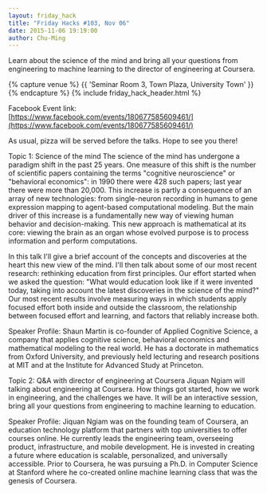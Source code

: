 ```yaml
---
layout: friday_hack
title: "Friday Hacks #103, Nov 06"
date: 2015-11-06 19:19:00
author: Chu-Ming
---
```


Learn about the science of the mind and bring all your questions from engineering to machine learning to the director of engineering at Coursera.

{% capture venue %}
    {{ 'Seminar Room 3, Town Plaza, University Town' }}
{% endcapture %}
{% include friday_hack_header.html %}

Facebook Event link: [https://www.facebook.com/events/180677585609461/](https://www.facebook.com/events/180677585609461/)

As usual, pizza will be served before the talks. Hope to see you there!

Topic 1: Science of the mind
The science of the mind has undergone a paradigm shift in the past 25 years. One measure of this shift is the number of scientific papers containing the terms "cognitive neuroscience" or "behavioral economics": in 1990 there were 428 such papers; last year there were more than 20,000. This increase is partly a consequence of an array of new technologies: from single-neuron recording in humans to gene expression mapping to agent-based computational modeling. But the main driver of this increase is a fundamentally new way of viewing human behavior and decision-making. This new approach is mathematical at its core: viewing the brain as an organ whose evolved purpose is to process information and perform computations.

In this talk I'll give a brief account of the concepts and discoveries at the heart this new view of the mind. I'll then talk about some of our most recent research: rethinking education from first principles. Our effort started when we asked the question: "What would education look like if it were invented today, taking into account the latest discoveries in the science of the mind?" Our most recent results involve measuring ways in which students apply focused effort both inside and outside the classroom, the relationship between focused effort and learning, and factors that reliably increase both.

Speaker Profile:
Shaun Martin is co-founder of Applied Cognitive Science, a company that applies cognitive science, behavioral economics and mathematical modeling to the real world. He has a doctorate in mathematics from Oxford University, and previously held lecturing and research positions at MIT and at the Institute for Advanced Study at Princeton.

Topic 2: Q&A with director of engineering at Coursera
Jiquan Ngiam will talking about engineering at Coursera. How things got started, how we work in engineering, and the challenges we have. It will be an interactive session, bring all your questions from engineering to machine learning to education.

Speaker Profile:
Jiquan Ngiam was on the founding team of Coursera, an education technology platform that partners with top universities to offer courses online. He currently leads the engineering team, overseeing product, infrastructure, and mobile development. He is invested in creating a future where education is scalable, personalized, and universally accessible. Prior to Coursera, he was pursuing a Ph.D. in Computer Science at Stanford where he co-created online machine learning class that was the genesis of Coursera.
